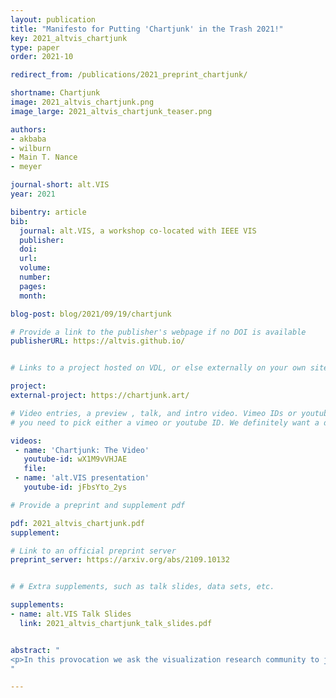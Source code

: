 ```yaml
---
layout: publication
title: "Manifesto for Putting 'Chartjunk' in the Trash 2021!"
key: 2021_altvis_chartjunk
type: paper
order: 2021-10

redirect_from: /publications/2021_preprint_chartjunk/

shortname: Chartjunk
image: 2021_altvis_chartjunk.png
image_large: 2021_altvis_chartjunk_teaser.png

authors:
- akbaba
- wilburn
- Main T. Nance
- meyer

journal-short: alt.VIS
year: 2021

bibentry: article
bib:
  journal: alt.VIS, a workshop co-located with IEEE VIS
  publisher: 
  doi: 
  url: 
  volume: 
  number:
  pages:
  month:

blog-post: blog/2021/09/19/chartjunk

# Provide a link to the publisher's webpage if no DOI is available
publisherURL: https://altvis.github.io/


# Links to a project hosted on VDL, or else externally on your own site

project:
external-project: https://chartjunk.art/

# Video entries, a preview , talk, and intro video. Vimeo IDs or youtube IDs are supported
# you need to pick either a vimeo or youtube ID. We definitely want a downloadable video too.

videos:
 - name: 'Chartjunk: The Video'
   youtube-id: wX1M9vVHJAE
   file:
 - name: 'alt.VIS presentation'
   youtube-id: jFbsYto_2ys

# Provide a preprint and supplement pdf

pdf: 2021_altvis_chartjunk.pdf
supplement: 

# Link to an official preprint server
preprint_server: https://arxiv.org/abs/2109.10132


# # Extra supplements, such as talk slides, data sets, etc.

supplements:
- name: alt.VIS Talk Slides
  link: 2021_altvis_chartjunk_talk_slides.pdf


abstract: "
<p>In this provocation we ask the visualization research community to join us in removing chartjunk from our research lexicon. We present an etymology of chartjunk, framing its provocative origins as misaligned, and harmful, to the ways the term is currently used by visualization researchers. We call on the community to dissolve chartjunk from the ways we talk about, write about, and think about the graphical devices we design and study. As a step towards this goal we contribute a performance of maintenance through a trio of acts: editing the Wikipedia page on chartjunk, cutting out chartjunk from IEEE papers, and scanning and posting a repository of the pages with chartjunk removed to invite the community to re-imagine how we describe visualizations. This contribution blurs the boundaries between research, activism, and maintenance art, and is intended to inspire the community to join us in taking out the trash.</p>
"

---
```

